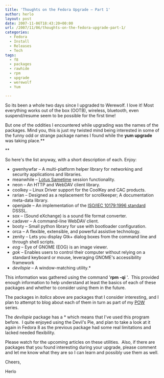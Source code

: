 ```yaml
---
title: 'Thoughts on the Fedora Upgrade – Part 1'
author: herlo
layout: post
date: 2007-11-06T18:43:20+00:00
url: /2007/11/06/thoughts-on-the-fedora-upgrade-part-1/
categories:
  - Fedora
  - Install
  - Releases
  - Tech
tags:
  - f8
  - packages
  - rawhide
  - rpm
  - upgrade
  - werewolf
  - Yum

---
```

So its been a whole two days since I upgraded to Werewolf. I love it! Most everything works out of the box (OOTB), wireless, bluetooth, even suspend/resume seem to be possible for the first time!

But one of the oddities I encountered while upgrading was the names of the packages. Mind you, this is just my twisted mind being interested in some of the funny odd or strange package names I found while the **yum upgrade** was taking place.**
  
** 

So here's the list anyway, with a short description of each. Enjoy:

  * gwenhywfar – A multi-platform helper library for networking and security applications and libraries.
  * meanwhile – <a href="http://tinyurl.com/2lqk8s" target="_blank">Lotus Sametime</a> session functionality.<a href="http://tinyurl.com/2lqk8s" target="_blank"></a>
  * neon – An HTTP and WebDAV client library.
  * coolkey – Linux Driver support for the CoolKey and CAC products.
  * rarian – Designed as a replacement for scrollkeeper; A documentation meta-data library.
  * openjade – An implementation of the <a href="http://www.jclark.com/dsssl/" target="_blank">ISO/IEC 10179:1996 standard</a> DSSSL.
  * sox – (Sound eXchange) is a sound file format converter.
  * cadaver – A command-line WebDAV client.
  * booty – Small python library for use with bootloader configuration.
  * orca – A flexible, extensible, and powerful assistive technology.
  * zenity – Lets you display Gtk+ dialog boxes from the command line and through shell scripts.
  * _eog_ – Eye of GNOME (EOG) is an image viewer.
  * _gok_ – Enables users to control their computer without relying on a standard keyboard or mouse, leveraging GNOME's accessibility framework
  * _devilspie_ – A window-matching utility.*

This information was gathered using the command '**rpm -qi** <packagename>'.  This provided enough information to help understand at least the basics of each of these packages and whether to consider using them in the future.

The packages in _italics_ above are packages that I consider interesting, and I plan to attempt to blog about each of them in turn as part of my <a href="{{<siteurl>}}category/pow/" target="_blank">POW</a> series.

The _devilspie_ package has a * which means that I've used this program before.  I quite enjoyed using the Devil's Pie, and plan to take a look at it again in Fedora 8 as the previous package had some real limitations and lacked needed flexibility.

Please watch for the upcoming articles on these utilities.  Also, if there are packages that you found interesting during your upgrade, please comment and let me know what they are so I can learn and possibly use them as well.

Cheers,

Herlo